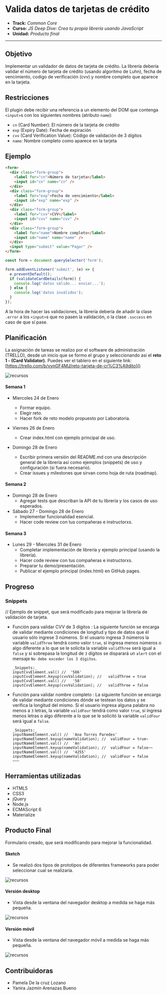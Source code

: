 # Valida datos de tarjetas de crédito

* **Track:** _Common Core_
* **Curso:** _JS Deep Dive: Crea tu propia librería usando JavaScript_
* **Unidad:** _Producto final_

***
## Objetivo

Implementar un validador de datos de tarjeta de crédito. La librería debería validar el número de tarjeta de crédito (usando algoritmo de Luhn), fecha de vencimiento, codigo de verificación (cvv) y nombre completo que aparece en la tarjeta.

## Restricciones

El plugin debe recibir una referencia a un elemento del DOM que contenga
`<input>`s con los siguientes nombres (atributo `name`):

* `cn` (Card Number): El número de la tarjeta de crédito
* `exp` (Expiry Date): Fecha de expiración
* `cvv` (Card Verification Value): Código de validación de 3 dígitos
* `name`: Nombre completo como aparece en la tarjeta

## Ejemplo

```html
<form>
  <div class="form-group">
    <label for="cn">Número de tarjeta</label>
    <input id="cn" name="cn" />
  </div>
  <div class="form-group">
    <label for="exp">Fecha de vencimiento</label>
    <input id="exp" name="exp" />
  </div>
  <div class="form-group">
    <label for="cvv">CVV</label>
    <input id="cvv" name="cvv" />
  </div>
  <div class="form-group">
    <label for="name">Nombre completo</label>
    <input id="name" name="name" />
  </div>
  <input type="submit" value="Pagar" />
</form>
```

```js
const form = document.querySelector('form');

form.addEventListener('submit', (e) => {
  e.preventDefault();
  if (validateCardDetails(form)) {
    console.log('datos válido... enviar...');
  } else {
    console.log('datos inválidos');
  }
});
```

A la hora de hacer las validaciones, la librería debería de añadir la clase
`.error` a los `<input>`s que no pasen la validación, o la clase `.success`
en caso de que sí pase.

## Planificación

La asignación de tareas se realizo por el software de administración (TRELLO), desde un inicio que se formo el grupo y seleccionando asi el **reto 1 - (Card Validator).** 
Puedes ver el tablero en el siguiente link: [https://trello.com/b/vynGF4MJ/reto-tarjeta-de-cr%C3%A9dito]()

![recursos](assets/images/trello/trello-v1.PNG)

#### Semana 1 
* Miercoles 24 de Enero
  - Formar equipo.
  - Elegir reto.
  - Hacer fork de reto modelo propuesto por Laboratoria.

* Viernes 26 de Enero
  - Crear index.html con ejemplo principal de uso.
  
* Domingo 28 de Enero
  - Escribir primera versión del README.md con una descripción general de la librería así como ejemplos (snippets) de uso y configuración (si fuera necesario).
  - Crear issues y milestones que sirvan como hoja de ruta (roadmap).

#### Semana 2
* Domingo 28 de Enero
  - Agregar tests que describan la API de tu librería y los casos de uso esperados.
* Sábado 27 - Domingo 28 de Enero
  - Implementar funcionalidad esencial.
  - Hacer code review con tus compañeras e instructorxs.

#### Semana 3
* Lunes 29 - Miercoles 31 de Enero
  - Completar implementación de librería y ejemplo principal (usando la librería).
  - Hacer code review con tus compañeras e instructorxs.
  - Preparar tu demo/presentación.
  - Publicar el ejemplo principal (index.html) en GitHub pages.

## Progreso

### Snippets

// Ejemplo de snippet, que será modificado para mejorar la librería de validación de tarjeta.

* Función para validar CVV de 3 dígitos
    : La siguiente función se encarga de validar mediante condiciones de longitud
      y tipo de datos que él usuario sólo ingrese 3 números. Si el usuario ingresa
      3 números la variable `validThree` tendrá como valor `true`, si ingresa menos
      números o algo diferente a lo que se le solicita la variable `validThree`
      será igual a `false` y si sobrepasa la longitud de `3` dígitos se disparará
      un `alert` con el mensaje `No debe exceder los 3 dígitos`.

      _Snippets:_
      inputCvvElement.val() //  '586'
      inputCvvElement.keyup(cvvValidation); //   validThree = true
      inputCvvElement.val() //   '58'
      inputCvvElement.keyup(cvvValidation); //   validThree = false

* Función para validar nombre completo
    : La siguiente función se encarga de validar mediante condiciones dónde
      se testean los datos y se verifica la longitud del mismo. Si el usuario
      ingresa alguna palabra no menos a `3` letras, la variable `validFour`
      tendrá como valor `true`, si ingresa menos letras o algo diferente
      a lo que se le solicitó la variable `validFour` será igual a `false`.

      _Snippets:_
      inputNameElement.val() //  'Ana Torres Paredes'
      inputNameElement.keyup(nameValidation); //  validFour = true~
      inputNameElement.val() //  'An'
      inputNameElement.keyup(nameValidation); //  validFour = false~~
      inputNameElement.val() //  '4255'
      inputNameElement.keyup(nameValidation); //  validFour = false
      ~~~




## Herramientas utilizadas

* HTML5
* CSS3
* jQuery
* Node.js
* ECMAScript 6
* Materialize

## Producto Final

Formulario creado, que será modificando para mejorar la funcionalidad.


#### Sketch

* Se realizó dos tipos de prototipos de diferentes frameworks para poder seleccionar cual se realizaria.

![recursos](assets/images/sketch/sketch.jpg)


#### Versión desktop
* Vista desde la ventana del navegador desktop a medida se haga más pequeña.

![recursos](assets/images/sketch/desktop.PNG)

#### Versión móvil
* Vista desde la ventana del navegador móvil a medida se haga más pequeña.

![recursos](assets/images/sketch/movil.PNG)

## Contribuidoras

* Pamela De la cruz Lozano
* Yanira Jazmín Arenazas Bueno


